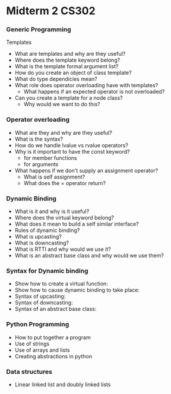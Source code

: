 # Midterm 2 CS302

### Generic Programming 
Templates
- What are templates and why are they useful?
- Where does the template keyword belong?
- What is the template formal argument list?
- How do you create an object of class template?
- What do type dependicies mean?
- What role does operator overloading have with templates?
    - What happens if an expected operator is not overloaded?
- Can you create a template for a node class?
    - Why would we want to do this?

### Operator overloading
- What are they and why are they useful?
- What is the syntax?
- How do we handle lvalue vs rvalue operators? 
- Why is it important to have the const keyword?
    - for member functions
    - for arguments
- What happens if we don't supply an assignment operator?
    - What is self assignment?
    - What does the = operator return?


### Dynamic Binding
- What is it and why is it useful?
- Where does the virtual keyword belong?
- What does it mean to build a self similar interface?
- Rules of dynamic binding?
- What is upcasting?
- What is downcasting?
- What is RTTI and why would we use it?
- What is an abstract base class and why would we use them?

### Syntax for Dynamic binding
- Show how to create a virtual function: 
- Show how to cause dynamic binding to take place: 
- Syntax of upcasting: 
- Syntax of downcasting: 
- Syntax of an abstract base class: 

### Python Programming
- How to put together a program
- Use of strings
- Use of arrays and lists
- Creating abstractions in python

### Data structures 
- Linear linked list and doubly linked lists

